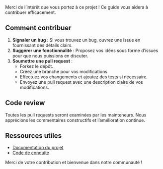 Merci de l’intérêt que vous portez à ce projet ! Ce guide vous aidera à contribuer efficacement.

## Comment contribuer

1. **Signaler un bug** : Si vous trouvez un bug, ouvrez une issue en fournissant des détails clairs.
2. **Suggérer une fonctionnalité** : Proposez vos idées sous forme d’issues pour que nous puissions en discuter.
3. **Soumettre une pull request** :
   - Forkez le dépôt.
   - Créez une branche pour vos modifications
   - Effectuez vos changements et ajoutez des tests si nécessaire.
   - Envoyez une pull request avec une description claire de vos modifications.

## Code review

Toutes les pull requests seront examinées par les mainteneurs. Nous apprécions les commentaires constructifs et l’amélioration continue.

## Ressources utiles

- [Documentation du projet](./README.md)
- [Code de conduite](./codeofconduite.md)

Merci de votre contribution et bienvenue dans notre communauté !
